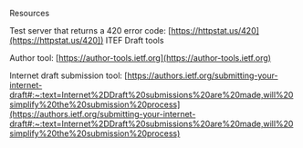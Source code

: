 Resources

Test server that returns a 420 error code: [https://httpstat.us/420](https://httpstat.us/420])
ITEF Draft tools

Author tool: [https://author-tools.ietf.org](https://author-tools.ietf.org)

Internet draft submission tool: [https://authors.ietf.org/submitting-your-internet-draft#:~:text=Internet%2DDraft%20submissions%20are%20made,will%20simplify%20the%20submission%20process](https://authors.ietf.org/submitting-your-internet-draft#:~:text=Internet%2DDraft%20submissions%20are%20made,will%20simplify%20the%20submission%20process)
